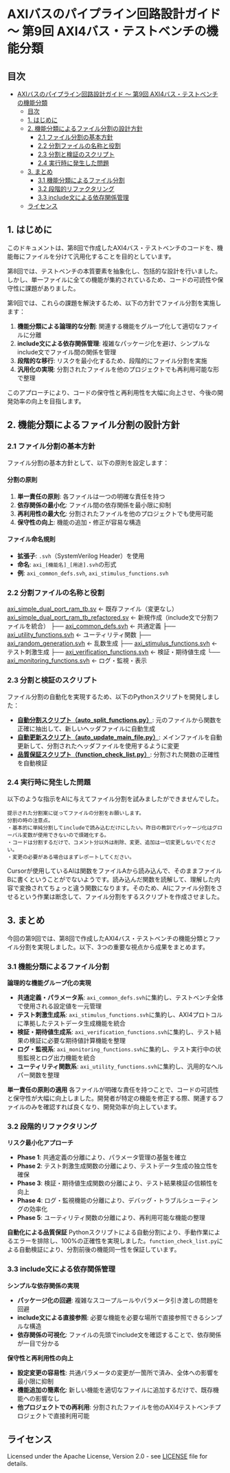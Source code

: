 # AXIバスのパイプライン回路設計ガイド ～ 第9回 AXI4バス・テストベンチの機能分類

## 目次

- [AXIバスのパイプライン回路設計ガイド ～ 第9回 AXI4バス・テストベンチの機能分類](#axiバスのパイプライン回路設計ガイド--第9回-axi4バス・テストベンチの機能分類)
  - [目次](#目次)
  - [1. はじめに](#1-はじめに)
  - [2. 機能分類によるファイル分割の設計方針](#2-機能分類によるファイル分割の設計方針)
    - [2.1 ファイル分割の基本方針](#21-ファイル分割の基本方針)
    - [2.2 分割ファイルの名称と役割](#22-分割ファイルの名称と役割)
    - [2.3 分割と検証のスクリプト](#23-分割と検証のスクリプト)
    - [2.4 実行時に発生した問題](#24-実行時に発生した問題)
  - [3. まとめ](#3-まとめ)
    - [3.1 機能分類によるファイル分割](#31-機能分類によるファイル分割)
    - [3.2 段階的リファクタリング](#32-段階的リファクタリング)
    - [3.3 include文による依存関係管理](#33-include文による依存関係管理)
  - [ライセンス](#ライセンス)

## 1. はじめに

このドキュメントは、第8回で作成したAXI4バス・テストベンチのコードを、機能毎にファイルを分けて汎用化することを目的としています。

第8回では、テストベンチの本質要素を抽象化し、包括的な設計を行いました。しかし、単一ファイルに全ての機能が集約されているため、コードの可読性や保守性に課題がありました。

第9回では、これらの課題を解決するため、以下の方針でファイル分割を実施します：

1. **機能分類による論理的な分割**: 関連する機能をグループ化して適切なファイルに分離
2. **include文による依存関係管理**: 複雑なパッケージ化を避け、シンプルなinclude文でファイル間の関係を管理
3. **段階的な移行**: リスクを最小化するため、段階的にファイル分割を実施
4. **汎用化の実現**: 分割されたファイルを他のプロジェクトでも再利用可能な形で整理

このアプローチにより、コードの保守性と再利用性を大幅に向上させ、今後の開発効率の向上を目指します。

## 2. 機能分類によるファイル分割の設計方針

### 2.1 ファイル分割の基本方針

ファイル分割の基本方針として、以下の原則を設定します：

#### **分割の原則**
1. **単一責任の原則**: 各ファイルは一つの明確な責任を持つ
2. **依存関係の最小化**: ファイル間の依存関係を最小限に抑制
3. **再利用性の最大化**: 分割されたファイルを他のプロジェクトでも使用可能
4. **保守性の向上**: 機能の追加・修正が容易な構造

#### **ファイル命名規則**
- **拡張子**: `.svh`（SystemVerilog Header）を使用
- **命名**: `axi_[機能名]_[用途].svh`の形式
- **例**: `axi_common_defs.svh`, `axi_stimulus_functions.svh`

### 2.2 分割ファイルの名称と役割
[axi_simple_dual_port_ram_tb.sv](https://github.com/hwengjp/axi_pipeline_design_guide/blob/main/axi_simple_dual_port_ram_tb.sv)              ← 既存ファイル（変更なし）
[axi_simple_dual_port_ram_tb_refactored.sv](https://github.com/hwengjp/axi_pipeline_design_guide/blob/main/axi_simple_dual_port_ram_tb_refactored.sv)   ← 新規作成（include文で分割ファイルを統合）
├── [axi_common_defs.svh](https://github.com/hwengjp/axi_pipeline_design_guide/blob/main/axi_common_defs.svh)                     ← 共通定義
├── [axi_utility_functions.svh](https://github.com/hwengjp/axi_pipeline_design_guide/blob/main/axi_utility_functions.svh)               ← ユーティリティ関数
├── [axi_random_generation.svh](https://github.com/hwengjp/axi_pipeline_design_guide/blob/main/axi_random_generation.svh)               ← 乱数生成
├── [axi_stimulus_functions.svh](https://github.com/hwengjp/axi_pipeline_design_guide/blob/main/axi_stimulus_functions.svh)              ← テスト刺激生成
├── [axi_verification_functions.svh](https://github.com/hwengjp/axi_pipeline_design_guide/blob/main/axi_verification_functions.svh)          ← 検証・期待値生成
└── [axi_monitoring_functions.svh](https://github.com/hwengjp/axi_pipeline_design_guide/blob/main/axi_monitoring_functions.svh)            ← ログ・監視・表示

### 2.3 分割と検証のスクリプト

ファイル分割の自動化を実現するため、以下のPythonスクリプトを開発しました：

- **[自動分割スクリプト（auto_split_functions.py）](https://github.com/hwengjp/axi_pipeline_design_guide/blob/main/auto_split_functions.py)**: 元のファイルから関数を正確に抽出して、新しいヘッダファイルに自動生成
- **[自動更新スクリプト（auto_update_main_file.py）](https://github.com/hwengjp/axi_pipeline_design_guide/blob/main/auto_update_main_file.py)**: メインファイルを自動更新して、分割されたヘッダファイルを使用するように変更
- **[品質保証スクリプト（function_check_list.py）](https://github.com/hwengjp/axi_pipeline_design_guide/blob/main/function_check_list.py)**: 分割された関数の正確性を自動検証

### 2.4 実行時に発生した問題

以下のような指示をAIに与えてファイル分割を試みましたができませんでした。
```
提示された分割案に従ってファイルの分割をお願いします。
分割の時の注意点。
・基本的に単純分割してincludeで読み込むだけにしたい。昨日の教訓でパッケージ化はグローバル変数が使用できないので煩雑化する。
・コードは分割するだけで、コメント分以外は削除、変更、追加は一切変更しないでください。
・変更の必要がある場合はまずレポートしてください。
```

Cursorが使用しているAIは関数をファイルAから読み込んで、そのままファイルBに書くということがでないようです。読み込んだ関数を読解して、理解した内容で変換されてちょっと違う関数になります。そのため、AIにファイル分割をさせるという作業は断念して、ファイル分割をするスクリプトを作成させました。

## 3. まとめ

今回の第9回では、第8回で作成したAXI4バス・テストベンチの機能分類とファイル分割を実現しました。以下、3つの重要な視点から成果をまとめます。

### 3.1 機能分類によるファイル分割

**論理的な機能グループ化の実現**
- **共通定義・パラメータ系**: `axi_common_defs.svh`に集約し、テストベンチ全体で使用される設定値を一元管理
- **テスト刺激生成系**: `axi_stimulus_functions.svh`に集約し、AXI4プロトコルに準拠したテストデータ生成機能を統合
- **検証・期待値生成系**: `axi_verification_functions.svh`に集約し、テスト結果の検証に必要な期待値計算機能を整理
- **ログ・監視系**: `axi_monitoring_functions.svh`に集約し、テスト実行中の状態監視とログ出力機能を統合
- **ユーティリティ関数系**: `axi_utility_functions.svh`に集約し、汎用的なヘルパー関数を整理

**単一責任の原則の適用**
各ファイルが明確な責任を持つことで、コードの可読性と保守性が大幅に向上しました。開発者が特定の機能を修正する際、関連するファイルのみを確認すれば良くなり、開発効率が向上しています。

### 3.2 段階的リファクタリング

**リスク最小化アプローチ**
- **Phase 1**: 共通定義の分離により、パラメータ管理の基盤を確立
- **Phase 2**: テスト刺激生成関数の分離により、テストデータ生成の独立性を確保
- **Phase 3**: 検証・期待値生成関数の分離により、テスト結果検証の信頼性を向上
- **Phase 4**: ログ・監視機能の分離により、デバッグ・トラブルシューティングの効率化
- **Phase 5**: ユーティリティ関数の分離により、再利用可能な機能の整理

**自動化による品質保証**
Pythonスクリプトによる自動分割により、手動作業によるエラーを排除し、100%の正確性を実現しました。`function_check_list.py`による自動検証により、分割前後の機能同一性を保証しています。

### 3.3 include文による依存関係管理

**シンプルな依存関係の実現**
- **パッケージ化の回避**: 複雑なスコープルールやパラメータ引き渡しの問題を回避
- **include文による直接参照**: 必要な機能を必要な場所で直接参照できるシンプルな構造
- **依存関係の可視化**: ファイルの先頭でinclude文を確認することで、依存関係が一目で分かる

**保守性と再利用性の向上**
- **設定変更の容易性**: 共通パラメータの変更が一箇所で済み、全体への影響を最小限に抑制
- **機能追加の簡素化**: 新しい機能を適切なファイルに追加するだけで、既存機能への影響なし
- **他プロジェクトでの再利用**: 分割されたファイルを他のAXI4テストベンチプロジェクトで直接利用可能

## ライセンス

Licensed under the Apache License, Version 2.0 - see [LICENSE](https://www.apache.org/licenses/LICENSE-2.0) file for details.
